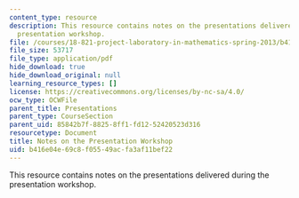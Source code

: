 ```yaml
---
content_type: resource
description: This resource contains notes on the presentations delivered during the
  presentation workshop.
file: /courses/18-821-project-laboratory-in-mathematics-spring-2013/b416e04e69c8f05549acfa3af11bef22_MIT18_821S13_presentwkspnotes.pdf
file_size: 53717
file_type: application/pdf
hide_download: true
hide_download_original: null
learning_resource_types: []
license: https://creativecommons.org/licenses/by-nc-sa/4.0/
ocw_type: OCWFile
parent_title: Presentations
parent_type: CourseSection
parent_uid: 85842b7f-8825-8ff1-fd12-52420523d316
resourcetype: Document
title: Notes on the Presentation Workshop
uid: b416e04e-69c8-f055-49ac-fa3af11bef22
---
```

This resource contains notes on the presentations delivered during the presentation workshop.